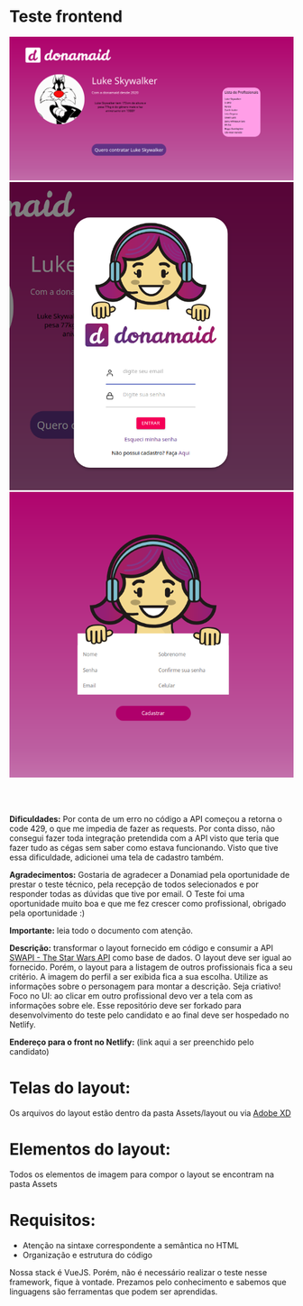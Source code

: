 # Teste frontend
<p align="center">
<img src="https://github.com/Carrilhos/donamaid-teste-frontend/blob/master/assets/imgFromReadme/print1.png" />

<img src="https://github.com/Carrilhos/donamaid-teste-frontend/blob/master/assets/imgFromReadme/print2.png"/>

<img src="https://github.com/Carrilhos/donamaid-teste-frontend/blob/master/assets/imgFromReadme/print3.png"/>
</p>
<br><br>

**Dificuldades:** Por conta de um erro no código a API começou a retorna o code 429, o que me impedia de fazer as requests. Por conta disso, não consegui fazer toda integração pretendida com a API visto que teria que fazer tudo as cégas sem saber como estava funcionando. Visto que tive essa dificuldade, adicionei uma tela de cadastro também.

**Agradecimentos:** Gostaria de agradecer a Donamiad pela oportunidade de prestar o teste técnico, pela recepção de todos selecionados e por responder todas as dúvidas que tive por email. O Teste foi uma oportunidade muito boa e que me fez crescer como profissional, obrigado pela oportunidade :)
 
**Importante:** leia todo o documento com atenção.

**Descrição:** transformar o layout fornecido em código e consumir a API [SWAPI - The Star Wars API](https://swapi.dev/) como base de dados. 
O layout deve ser igual ao fornecido. Porém, o layout para a listagem de outros profissionais fica a seu critério.
A imagem do perfil a ser exibida fica a sua escolha. Utilize as informações sobre o personagem para montar a descrição. Seja criativo!
Foco no UI: ao clicar em outro profissional devo ver a tela com as informações sobre ele. 
Esse repositório deve ser forkado para desenvolvimento do teste pelo candidato e ao final deve ser hospedado no Netlify.

**Endereço para o front no Netlify:**
    (link aqui a ser preenchido pelo candidato)

# Telas do layout:

Os arquivos do layout estão dentro da pasta Assets/layout ou via [Adobe XD](https://xd.adobe.com/view/08c006f2-ade5-4c43-b48b-fa5f95050432-5d93/)

# Elementos do layout:

Todos os elementos de imagem para compor o layout se encontram na pasta Assets

# Requisitos:

- Atenção na sintaxe correspondente a semântica no HTML
- Organização e estrutura do código

Nossa stack é VueJS. Porém, não é necessário realizar o teste nesse framework, fique à vontade. 
Prezamos pelo conhecimento e sabemos que linguagens são ferramentas que podem ser aprendidas.
